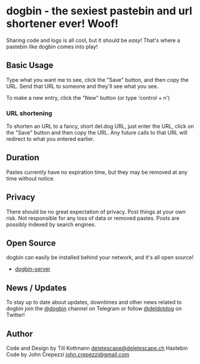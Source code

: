 # dogbin - the sexiest pastebin and url shortener ever! Woof!

Sharing code and logs is all cool, but it should be *easy*! That's where a pastebin
like dogbin comes into play!

## Basic Usage

Type what you want me to see, click the "Save" button, and then copy the URL. Send that
URL to someone and they'll see what you see.

To make a new entry, click the "New" button (or type 'control + n')

### URL shortening

To shorten an URL to a fancy, short del.dog URL, just enter the URL, click on the "Save"
button and then copy the URL. Any future calls to that URL will redirect to what you entered
earlier.

## Duration

Pastes currently have no expiration time, but they may be removed at any time
without notice.

## Privacy

There should be no great expectation of privacy. Post things at your own risk.
Not responsible for any loss of data or removed pastes. Posts are possibly indexed
by search engines.

## Open Source

dogbin can easily be installed behind your network, and it's all open source!

* [dogbin-server](https://github.com/deletescape/dogbin-server)

## News / Updates

To stay up to date about updates, downtimes and other news related to dogbin
join the [@dogbin](https://t.me/dogbin) channel on Telegram or follow
[@deldotdog](https://twitter.com/deldotdog) on Twitter!

## Author

Code and Design by Till Kottmann <deletescape@deletescape.ch>
Hastebin Code by John Crepezzi <john.crepezzi@gmail.com>
